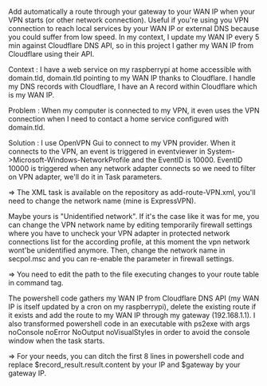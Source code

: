 Add automatically a route through your gateway to your WAN IP when your VPN starts (or other network connection).
Useful if you're using you VPN connection to reach local services by your WAN IP or external DNS because you could suffer from low speed. In my context, I update my WAN IP every 5 min against Cloudflare DNS API, so in this project I gather my WAN IP from Cloudflare using their API.

Context :
I have a web service on my raspberrypi at home accessible with domain.tld, domain.tld pointing to my WAN IP thanks to Cloudflare.
I handle my DNS records with Cloudflare, I have an A record within Cloudflare which is my WAN IP.

Problem :
When my computer is connected to my VPN, it even uses the VPN connection when I need to contact a home service configured with domain.tld.

Solution :
I use OpenVPN Gui to connect to my VPN provider.
When it connects to the VPN, an event is triggered in eventviewer in System->Microsoft-Windows-NetworkProfile and the EventID is 10000.
EventID 10000 is triggered when any network adapter connects so we need to filter on VPN adapter, we'll do it in Task parameters.

=> The XML task is available on the repository as add-route-VPN.xml, you'll need to change the network name (mine is ExpressVPN).

Maybe yours is "Unidentified network". If it's the case like it was for me, you can change the VPN network name by editing temporarily firewall settings where you have to uncheck your VPN adapter in protected network connections list for the according profile, at this moment the vpn network wont'be unidentified anymore.
Then, change the network name in secpol.msc and you can re-enable the parameter in firewall settings.

=> You need to edit the path to the file executing changes to your route table in command tag.

The powershell code gathers my WAN IP from Cloudflare DNS API (my WAN IP is itself updated by a cron on my raspberrypi), delete the existing route if it exists and add the route to my WAN IP through my gateway (192.168.1.1).
I also transformed powershell code in an executable with ps2exe with args noConsole noError NoOutput noVisualStyles in order to avoid the console window when the task starts.

=> For your needs, you can ditch the first 8 lines in powershell code and replace $record_result.result.content by your IP and $gateway by your gateway IP.
